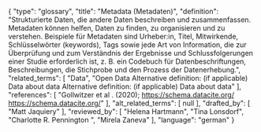 {
    "type": "glossary",
    "title": "Metadata (Metadaten)",
    "definition": "Strukturierte Daten, die andere Daten beschreiben und zusammenfassen. Metadaten können helfen, Daten zu finden, zu organisieren und zu verstehen. Beispiele für Metadaten sind Urheber:in, Titel, Mitwirkende, Schlüsselwörter (keywords), Tags sowie jede Art von Information, die zur Überprüfung und zum Verständnis der Ergebnisse und Schlussfolgerungen einer Studie erforderlich ist, z. B. ein Codebuch für Datenbeschriftungen, Beschreibungen, die Stichprobe und den Prozess der Datenerhebung.",
    "related_terms": [
        "Data",
        "Open Data Alternative definition: (if applicable) Data about data Alternative definition: (if applicable) Data about data"
    ],
    "references": [
        "Gollwitzer et al . (2020); https://schema.datacite.org/ https://schema.datacite.org/"
    ],
    "alt_related_terms": [
        null
    ],
    "drafted_by": [
        "Matt Jaquiery"
    ],
    "reviewed_by": [
        "Helena Hartmann",
        "Tina Lonsdorf",
        "Charlotte R. Pennington ",
        "Mirela Zaneva"
    ],
    "language": "german"
}